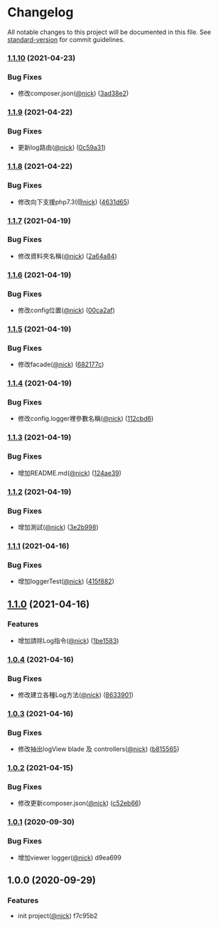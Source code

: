 # Changelog

All notable changes to this project will be documented in this file. See [standard-version](https://github.com/conventional-changelog/standard-version) for commit guidelines.

### [1.1.10](https://github.com/castion2293/logger/compare/v1.1.9...v1.1.10) (2021-04-23)


### Bug Fixes

* 修改composer.json([@nick](https://github.com/nick)) ([3ad38e2](https://github.com/castion2293/logger/commit/3ad38e22ec9acf9a3d0f7646699e6595b85d3f7d))

### [1.1.9](https://github.com/castion2293/logger/compare/v1.1.8...v1.1.9) (2021-04-22)


### Bug Fixes

* 更新log路由([@nick](https://github.com/nick)) ([0c59a31](https://github.com/castion2293/logger/commit/0c59a31ddf18400276f43426a3e68fff4a06487a))

### [1.1.8](https://github.com/castion2293/logger/compare/v1.1.7...v1.1.8) (2021-04-22)


### Bug Fixes

* 修改向下支援php7.3([@nick](https://github.com/nick)) ([4631d65](https://github.com/castion2293/logger/commit/4631d65b5e5adc3c45b86fc8bd9149dcccf17040))

### [1.1.7](https://github.com/castion2293/logger/compare/v1.1.6...v1.1.7) (2021-04-19)


### Bug Fixes

* 修改資料夾名稱([@nick](https://github.com/nick)) ([2a64a84](https://github.com/castion2293/logger/commit/2a64a843c369c486adbaa3679cb11a4e3ec99cbc))

### [1.1.6](https://github.com/castion2293/logger/compare/v1.1.5...v1.1.6) (2021-04-19)


### Bug Fixes

* 修改config位置([@nick](https://github.com/nick)) ([00ca2af](https://github.com/castion2293/logger/commit/00ca2af74f559d0d0178a8f2a6880ee8765a663e))

### [1.1.5](https://github.com/castion2293/logger/compare/v1.1.4...v1.1.5) (2021-04-19)


### Bug Fixes

* 修改facade([@nick](https://github.com/nick)) ([682177c](https://github.com/castion2293/logger/commit/682177ca2af65c8ef897e55b672098dfd7503380))

### [1.1.4](https://github.com/castion2293/logger/compare/v1.1.3...v1.1.4) (2021-04-19)


### Bug Fixes

* 修改config.logger裡參數名稱([@nick](https://github.com/nick)) ([112cbd6](https://github.com/castion2293/logger/commit/112cbd6892160617b17b7aa5c6f9546117d5fe0f))

### [1.1.3](https://github.com/castion2293/logger/compare/v1.1.2...v1.1.3) (2021-04-19)


### Bug Fixes

* 增加README.md([@nick](https://github.com/nick)) ([124ae39](https://github.com/castion2293/logger/commit/124ae39cd40230d4f0b06d5acf00a5f97bf80ec9))

### [1.1.2](https://github.com/castion2293/logger/compare/v1.1.1...v1.1.2) (2021-04-19)


### Bug Fixes

* 增加測試([@nick](https://github.com/nick)) ([3e2b998](https://github.com/castion2293/logger/commit/3e2b99865a3860ca8c42a9cfc8e9705a5c24b45c))

### [1.1.1](https://github.com/castion2293/logger/compare/v1.1.0...v1.1.1) (2021-04-16)


### Bug Fixes

* 增加loggerTest([@nick](https://github.com/nick)) ([415f882](https://github.com/castion2293/logger/commit/415f882412af24281de3d5513551aef4aefb2743))

## [1.1.0](https://github.com/castion2293/logger/compare/v1.0.4...v1.1.0) (2021-04-16)


### Features

* 增加請除Log指令([@nick](https://github.com/nick)) ([1be1583](https://github.com/castion2293/logger/commit/1be1583937a6bde60b32a1e4497fff88ed1c6ead))

### [1.0.4](https://github.com/castion2293/logger/compare/v1.0.3...v1.0.4) (2021-04-16)


### Bug Fixes

* 修改建立各種Log方法([@nick](https://github.com/nick)) ([8633901](https://github.com/castion2293/logger/commit/8633901574e973656319a5896b2565f727b19367))

### [1.0.3](https://github.com/castion2293/logger/compare/v1.0.2...v1.0.3) (2021-04-16)


### Bug Fixes

* 修改抽出logView blade 及 controllers([@nick](https://github.com/nick)) ([b815565](https://github.com/castion2293/logger/commit/b815565c4aea66eebf8b9f2b2028905ab62c019e))

### [1.0.2](https://github.com/castion2293/logger/compare/v1.0.1...v1.0.2) (2021-04-15)


### Bug Fixes

* 修改更新composer.json([@nick](https://github.com/nick)) ([c52eb66](https://github.com/castion2293/logger/commit/c52eb66af5cfc08f24672d9002644b396e07da7b))

### [1.0.1](///compare/v1.0.0...v1.0.1) (2020-09-30)


### Bug Fixes

* 增加viewer logger([@nick](undefined/nick)) d9ea699

## 1.0.0 (2020-09-29)


### Features

* init project([@nick](undefined/nick)) f7c95b2

